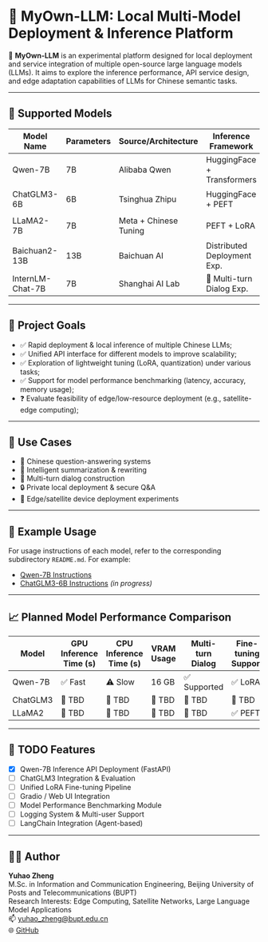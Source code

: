 # 🧠 MyOwn-LLM: Local Multi-Model Deployment & Inference Platform

📍 **MyOwn-LLM** is an experimental platform designed for local deployment and service integration of multiple open-source large language models (LLMs). It aims to explore the inference performance, API service design, and edge adaptation capabilities of LLMs for Chinese semantic tasks.

---

## 🚀 Supported Models

| Model Name        | Parameters | Source/Architecture   | Inference Framework         | Status      |
|------------------|------------|------------------------|-----------------------------|-------------|
| Qwen-7B           | 7B         | Alibaba Qwen           | HuggingFace + Transformers | ✅ Deployed  |
| ChatGLM3-6B       | 6B         | Tsinghua Zhipu         | HuggingFace + PEFT         | 🟡 Planned   |
| LLaMA2-7B         | 7B         | Meta + Chinese Tuning  | PEFT + LoRA                | 🟡 Planned   |
| Baichuan2-13B     | 13B        | Baichuan AI            | Distributed Deployment Exp. | 🔲 Untested |
| InternLM-Chat-7B  | 7B         | Shanghai AI Lab        | 🤖 Multi-turn Dialog Exp.   | 🔲 Pending   |

---

## 🧠 Project Goals

- ✅ Rapid deployment & local inference of multiple Chinese LLMs;
- ✅ Unified API interface for different models to improve scalability;
- ✅ Exploration of lightweight tuning (LoRA, quantization) under various tasks;
- ✅ Support for model performance benchmarking (latency, accuracy, memory usage);
- ❓ Evaluate feasibility of edge/low-resource deployment (e.g., satellite-edge computing);

---

## 🧪 Use Cases

- 💬 Chinese question-answering systems
- 📝 Intelligent summarization & rewriting
- 🤖 Multi-turn dialog construction
- 🔒 Private local deployment & secure Q&A
- 📡 Edge/satellite device deployment experiments

---

## 📌 Example Usage

For usage instructions of each model, refer to the corresponding subdirectory `README.md`. For example:

- [Qwen-7B Instructions](./Qwen/README.md)
- [ChatGLM3-6B Instructions](./chatglm3-6b/README.md) *(in progress)*

---

## 📈 Planned Model Performance Comparison

| Model     | GPU Inference Time (s) | CPU Inference Time (s) | VRAM Usage | Multi-turn Dialog | Fine-tuning Support |
|-----------|------------------------|-------------------------|------------|-------------------|---------------------|
| Qwen-7B   | ✅ Fast                 | ⚠️ Slow                 | 16 GB      | ✅ Supported       | ✅ LoRA             |
| ChatGLM3  | 🔲 TBD                 | 🔲 TBD                 | 🔲 TBD      | 🔲 TBD            | 🔲 TBD              |
| LLaMA2    | 🔲 TBD                 | 🔲 TBD                 | 🔲 TBD      | 🔲 TBD            | ✅ PEFT             |

---

## 📌 TODO Features

- [x] Qwen-7B Inference API Deployment (FastAPI)
- [ ] ChatGLM3 Integration & Evaluation
- [ ] Unified LoRA Fine-tuning Pipeline
- [ ] Gradio / Web UI Integration
- [ ] Model Performance Benchmarking Module
- [ ] Logging System & Multi-user Support
- [ ] LangChain Integration (Agent-based)

---

## 👨‍💻 Author

**Yuhao Zheng**  
M.Sc. in Information and Communication Engineering, Beijing University of Posts and Telecommunications (BUPT)  
Research Interests: Edge Computing, Satellite Networks, Large Language Model Applications  
📫 yuhao_zheng@bupt.edu.cn  
🌐 [GitHub](https://github.com/ZhengYuhaoBUPT)
